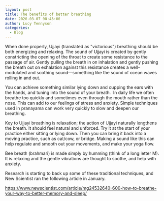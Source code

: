 ```yaml
---
layout: post
title: The benefits of better breathing
date: 2020-03-07 08:43:00
author: Lucy Tennyson
categories:
  - Blog
---
```


When done properly, Ujjayi (translated as "victorious") breathing should be both energizing and relaxing. The sound of Ujjayi is created by gently constricting the opening of the throat to create some resistance to the passage of air. Gently pulling the breath in on inhalation and gently pushing the breath out on exhalation against this resistance creates a well-modulated and soothing sound—something like the sound of ocean waves rolling in and out.

You can achieve something similar lying down and cupping the ears with the hands, and tuning into the sound of your breath.&nbsp; In daily life we often breathe too quickly and sometimes even through the mouth rather than the nose. This can add to our feelings of stress and anxiety. Simple techniques used in pranayama can work very quickly to slow and deepen our breathing.

Key to Ujjayi breathing is relaxation; the action of Ujjayi naturally lengthens the breath. It should feel natural and unforced. Try it at the start of your practice either sitting or lying down. Then you can bring it back into a moving practice, such as cat/cow, or bridge. Making a sound like this can help regulate and smooth out your movements, and make your yoga flow.

Bee breath (brahmari) is made simply by humming (think of a long letter M). It is relaxing and the gentle vibrations are thought to soothe, and help with anxiety.

Research is starting to back up some of these traditional techniques, and New Scientist ran the following article in January.

https://www.newscientist.com/article/mg24532640-600-how-to-breathe-your-way-to-better-memory-and-sleep/